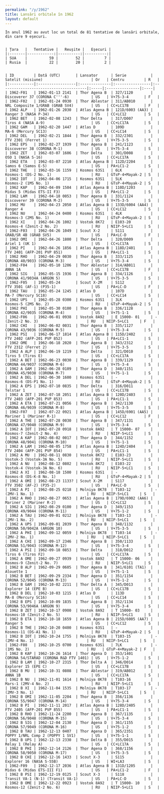 ```yaml
---
permalink: "/y/1962"
title: Lansări orbitale în 1962
layout: default
---
```


    În anul 1962 au avut loc un total de 81 tentative de lansări orbitale, din care 9 eșecuri.
    
    
    | Țara   |   Tentative |   Reușite |   Eșecuri |
    |:-------|------------:|----------:|----------:|
    | SUA    |          59 |        52 |         7 |
    | Rusia  |          22 |        20 |         2 |
    
    
    | ID         | Dată (UTC)       | Lansator      | Serie           | Satelit (misiune)                      | Or   | Centru         | R   |
    |:-----------|:-----------------|:--------------|:----------------|:---------------------------------------|:-----|:---------------|:----|
    | 1962-F01   | 1962-01-13 2141  | Thor Agena B  | 327/1120        | Discoverer 37 (CORONA C'''-6)          | US   | V+75-3-4       | F   |
    | 1962-F02   | 1962-01-24 0930  | Thor Ablestar | 311/AB010       | NRL Composite 1/GRAB (GRAB SV4)        | US   | CC+LC17B       | F   |
    | 1962 ALP   | 1962-01-26 2030  | Atlas Agena B | 121D/6003 (AA3) | Ranger 3 (NASA P-34)                   | US   | CC+LC12        | S   |
    | 1962 BET   | 1962-02-08 1243  | Thor Delta    | 317/D007        | Tiros 4 (NASA A-9)                     | US   | CC+LC17A       | S   |
    | 1962 GAM   | 1962-02-20 1447  | Atlas D       | 109D            | MA-6 (Mercury SC13)                    | US   | CC+LC14        | S   |
    | 1962 DEL   | 1962-02-21 1844  | Thor Agena B  | 332/2301        | FTV 2301 (Ferret 1)                    | US   | V+75-3-5       | S   |
    | 1962 EPS   | 1962-02-27 1939  | Thor Agena B  | 241/1123        | Discoverer 38 (CORONA M-1)             | US   | V+75-3-4       | S   |
    | 1962 ZET   | 1962-03-07 1606  | Thor Delta    | 301/D008        | OSO 1 (NASA S-16)                      | US   | CC+LC17A       | S   |
    | 1962 ETA   | 1962-03-07 2210  | Atlas Agena B | 112D/2204       | Samos 6 (Samos E-5)                    | US   | PA+LC1-2       | S   |
    | 1962 THE   | 1962-03-16 1159  | Kosmos 63S1   | 6LK             | Kosmos-1 (DS-2 No. 1)                  | RU   | GTsP-4+Mayak-2 | S   |
    | 1962 IOT   | 1962-04-06 1715  | Kosmos 63S1   | 5LK             | Kosmos-2 (1MS No. 1)                   | RU   | GTsP-4+Mayak-2 | S   |
    | 1962 KAP   | 1962-04-09 1504  | Atlas Agena B | 110D/1203       | Midas 5 (Midas ETS-II F3)              | US   | PA+LC1-2       | S   |
    | 1962 LAM   | 1962-04-18 0053  | Thor Agena B  | 331/1124        | Discoverer 39 (CORONA M-2)             | US   | V+75-3-5       | S   |
    | 1962 MU    | 1962-04-23 2050  | Atlas Agena B | 133D/6004 (AA4) | Ranger 4                               | US   | CC+LC12        | S   |
    | 1962 NU    | 1962-04-24 0400  | Kosmos 63S1   | 4LK             | Kosmos-3 (2MS No. 1)                   | RU   | GTsP-4+Mayak-2 | S   |
    | 1962 XI    | 1962-04-26 1002  | Vostok 8K72   | E103-20         | Kosmos-4 (Zenit-2 No. 2)               | RU   | NIIP-5+LC1     | S   |
    | 1962-F03   | 1962-04-26 1049  | Scout X-2     | S111            | GRAB/SR 4B (GRAB SV5)                  | US   | PA+LC-D        | F   |
    | 1962 OMI   | 1962-04-26 1800  | Thor Delta    | 320/D009        | Ariel 1 (UK 1)                         | US   | CC+LC17A       | S   |
    | 1962 PI    | 1962-04-26 1856  | Atlas Agena B | 118D/2401       | FTV 2401 (AFP-201 PVP 851)             | US   | PA+LC1-1       | S   |
    | 1962 RHO   | 1962-04-29 0030  | Thor Agena B  | 333/1125        | CORONA 40/9033 (CORONA M-3)            | US   | V+75-3-4       | S   |
    | 1962-F04   | 1962-05-10 1206  | Thor Ablestar | 314/AB011       | ANNA 1A                                | US   | CC+LC17B       | F   |
    | 1962 SIG   | 1962-05-15 1936  | Thor Agena B  | 334/1126        | CORONA 41/9034A (ARGON 5)              | US   | V+75-3-5       | S   |
    | 1962-F05   | 1962-05-24       | Scout X-2M    | S112            | FTV 3501 (AF-1) (P35-1)                | US   | PA+LC-D        | F   |
    | 1962 TAU   | 1962-05-24 1245  | Atlas D       | 107D            | MA-7 (Mercury SC18)                    | US   | CC+LC14        | S   |
    | 1962 UPS   | 1962-05-28 0300  | Kosmos 63S1   | 3LK             | Kosmos-5 (2MS No. 2)                   | RU   | GTsP-4+Mayak-2 | S   |
    | 1962 PHI   | 1962-05-30 0100  | Thor Agena B  | 336/1128        | CORONA 42/9035 (CORONA M-4)            | US   | V+75-1-1       | S   |
    | 1962-F06   | 1962-06-01 0938  | Vostok 8A92   | E 15000- 01     | - (Zenit-2 No. 3)                      | RU   | NIIP-5+LC1     | F   |
    | 1962 CHI   | 1962-06-02 0031  | Thor Agena B  | 335/1127        | CORONA 43/9036 (CORONA M-5)            | US   | V+75-3-4       | S   |
    | 1962 PSI   | 1962-06-17 1814  | Atlas Agena B | 115D/2402       | FTV 2402 (AFP-201 PVP 852)             | US   | PA+LC1-1       | S   |
    | 1962 OME   | 1962-06-18 2020  | Thor Agena B  | 343/2312        | FTV 2312 (Ferret 2)                    | US   | V+75-3-5       | S   |
    | 1962 A ALP | 1962-06-19 1219  | Thor Delta    | 321/D010        | Tiros 5 (Tiros E)                      | US   | CC+LC17A       | S   |
    | 1962 A BET | 1962-06-23 0030  | Thor Agena B  | 339/1129        | CORONA 44/9037 (CORONA M-6)            | US   | V+75-3-4       | S   |
    | 1962 A GAM | 1962-06-28 0109  | Thor Agena D  | 340/1151        | CORONA 45/9038 (CORONA M-7)            | US   | V+75-1-1       | S   |
    | 1962 A DEL | 1962-06-30 1600  | Kosmos 63S1   | -               | Kosmos-6 (DS-P1 No. 1)                 | RU   | GTsP-4+Mayak-2 | S   |
    | 1962 A EPS | 1962-07-10 0835  | Thor Delta    | 316/D011        | Telstar 1                              | US   | CC+LC17B       | S   |
    | 1962 A ZET | 1962-07-18 2051  | Atlas Agena B | 120D/2403       | FTV 2403 (AFP-201 PVP 853)             | US   | PA+LC1-1       | S   |
    | 1962 A ETA | 1962-07-21 0056  | Thor Agena B  | 342/1130        | CORONA 46/9039 (CORONA M-8)            | US   | V+75-3-5       | S   |
    | 1962-F07   | 1962-07-22 0921  | Atlas Agena B | 145D/6901 (AA5) | Mariner 1 (Mariner R-1)                | US   | CC+LC12        | F   |
    | 1962 A THE | 1962-07-28 0030  | Thor Agena B  | 347/1131        | CORONA 47/9040 (CORONA M-9)            | US   | V+75-3-4       | S   |
    | 1962 A IOT | 1962-07-28 0918  | Vostok 8A92   | T 15000- 07     | Kosmos-7 (Zenit-2 No. 4)               | RU   | NIIP-5+LC1     | S   |
    | 1962 A KAP | 1962-08-02 0017  | Thor Agena D  | 344/1152        | CORONA 48/9041 (CORONA M-10)           | US   | V+75-1-1       | S   |
    | 1962 A LAM | 1962-08-05 1758  | Atlas Agena B | 124D/2404       | FTV 2404 (AFP-201 PVP 854)             | US   | PA+LC1-1       | S   |
    | 1962 A MU  | 1962-08-11 0830  | Vostok 8K72   | E103-23         | Vostok-3 (Vostok-3A No. 5)             | RU   | NIIP-5+LC1     | S   |
    | 1962 A NU  | 1962-08-12 0802  | Vostok 8K72   | E103-22         | Vostok-4 (Vostok-3A No. 6)             | RU   | NIIP-5+LC1     | S   |
    | 1962 A XI  | 1962-08-18 1500  | Kosmos 63S1   | -               | Kosmos-8 (DS-K-8 No. 1)                | RU   | GTsP-4+Mayak-2 | S   |
    | 1962 A OMI | 1962-08-23 1133? | Scout X-2M    | S117            | FTV 3502 (AF-2) (P35-2)                | US   | PA+LC-D        | S   |
    | 1962 A PI  | 1962-08-25 0218  | Molniya 8K78  | T103-12         | - (2MV-1 No. 1)                        | RU   | NIIP-5+LC1     | S   |
    | 1962 A RHO | 1962-08-27 0653  | Atlas Agena B | 179D/6902 (AA6) | Mariner 2 (Mariner R-2)                | US   | CC+LC12        | S   |
    | 1962 A SIG | 1962-08-29 0100  | Thor Agena D  | 349/1153        | CORONA 49/9044 (CORONA M-11)           | US   | V+75-1-2       | S   |
    | 1962 A TAU | 1962-09-01 0212  | Molniya 8K78  | T103-13         | - (2MV-1 No. 2)                        | RU   | NIIP-5+LC1     | S   |
    | 1962 A UPS | 1962-09-01 2039  | Thor Agena B  | 348/1132        | CORONA 50/9042A (ARGON 10)             | US   | V+75-3-5       | S   |
    | 1962 A PHI | 1962-09-12 0059  | Molniya 8K78  | T103-14         | - (2MV-2 No. 1)                        | RU   | NIIP-5+LC1     | S   |
    | 1962 A CHI | 1962-09-17 2346  | Thor Agena B  | 350/1133        | CORONA 51/9043 (CORONA M-12)           | US   | V+75-3-4       | S   |
    | 1962 A PSI | 1962-09-18 0853  | Thor Delta    | 318/D012        | Tiros 6 (Tiros F2)                     | US   | CC+LC17A       | S   |
    | 1962 A OME | 1962-09-27 0939  | Vostok 8A92   | T 15000- 06     | Kosmos-9 (Zenit-2 No. 7)               | RU   | NIIP-5+LC1     | S   |
    | 1962 B ALP | 1962-09-29 0605  | Thor Agena B  | 341/6101 (TA1)  | Alouette 1                             | US   | V+75-1-1       | S   |
    | 1962 B BET | 1962-09-29 2334  | Thor Agena D  | 351/1154        | CORONA 52/9045 (CORONA M-13)           | US   | V+75-1-2       | S   |
    | 1962 B GAM | 1962-10-02 2211  | Thor Delta A  | 345/D013        | Explorer 14 (EPE B)                    | US   | CC+LC17B       | S   |
    | 1962 B DEL | 1962-10-03 1215  | Atlas D       | 113D            | MA-8 (Mercury SC16)                    | US   | CC+LC14        | S   |
    | 1962 B EPS | 1962-10-09 1835  | Thor Agena B  | 352/1134        | CORONA 53/9046A (ARGON 9)              | US   | V+75-3-4       | S   |
    | 1962 B ZET | 1962-10-17 0900  | Vostok 8A92   | T 15000- 03     | Kosmos-10 (Zenit-2 No. 5)              | RU   | NIIP-5+LC1     | S   |
    | 1962 B ETA | 1962-10-18 1659  | Atlas Agena B | 215D/6005 (AA7) | Ranger 5                               | US   | CC+LC12        | S   |
    | 1962 B THE | 1962-10-20 0400  | Kosmos 63S1   | -               | Kosmos-11 (DS-A1 No. 1)                | RU   | GTsP-4+Mayak-2 | S   |
    | 1962 B IOT | 1962-10-24 1755  | Molniya 8K78  | T103-15         | - (2MV-4 No. 1)                        | RU   | NIIP-5+LC1     | S   |
    | 1962-F08   | 1962-10-25 0700  | Kosmos 63S1   | 7LK             | - (1MS No. 2)                          | RU   | GTsP-4+Mayak-2 | F   |
    | 1962 B KAP | 1962-10-26 1614  | Thor Agena D  | 353/1401        | CORONA 54/STARAD (CORONA R&D FTV 1401) | US   | V+75-1-2       | S   |
    | 1962 B LAM | 1962-10-27 2315  | Thor Delta A  | 346/D014        | Explorer 15 (EPE C)                    | US   | CC+LC17B       | S   |
    | 1962 B MU  | 1962-10-31 0808  | Thor Ablestar | 319/AB012       | ANNA 1B                                | US   | CC+LC17A       | S   |
    | 1962 B NU  | 1962-11-01 1614  | Molniya 8K78  | T103-16         | Mars-1 (2MV-4 No. 2)                   | RU   | NIIP-5+LC1     | S   |
    | 1962 B XI  | 1962-11-04 1535  | Molniya 8K78  | T103-17         | - (2MV-3 No. 1)                        | RU   | NIIP-5+LC1     | S   |
    | 1962 B OMI | 1962-11-05 2204  | Thor Agena B  | 356/1136        | CORONA 55/9047 (CORONA M-14)           | US   | V+75-3-4       | S   |
    | 1962 B PI  | 1962-11-11 2017  | Atlas Agena B | 128D/2405       | FTV 2405 (AFP-201 PVP 855)             | US   | PA+LC1-1       | S   |
    | 1962 B RHO | 1962-11-24 2200  | Thor Agena B  | 367/1135        | CORONA 56/9048 (CORONA M-15)           | US   | V+75-3-4       | S   |
    | 1962 B SIG | 1962-12-04 2130  | Thor Agena D  | 361/1155        | CORONA 57/9049 (CORONA M-16)           | US   | V+75-1-2       | S   |
    | 1962 B TAU | 1962-12-13 0407  | Thor Agena D  | 365/2351        | POPPY 1/NRL Comp 2 (POPPY 1 SV1)       | US   | V+75-1-1       | S   |
    | 1962 B UPS | 1962-12-13 2330  | Thor Delta B  | 355/D015        | Relay 1 (Relay A)                      | US   | CC+LC17A       | S   |
    | 1962 B PHI | 1962-12-14 2126  | Thor Agena D  | 368/1156        | CORONA 58/9050 (CORONA M-17)           | US   | V+75-3-5       | S   |
    | 1962 B CHI | 1962-12-16 1433  | Scout X-3     | S115            | Explorer 16 (NASA S-55B)               | US   | WI+LA3         | S   |
    | 1962-F09   | 1962-12-17 2036  | Atlas Agena B | 131D/1205       | Midas 6 (Midas ETS-III F1)             | US   | PA+LC1-2       | F   |
    | 1962 B PSI | 1962-12-19 0125  | Scout X-3     | S118            | Transit VA-1 (N-1) (Transit VA-1)      | US   | PA+LC-D        | S   |
    | 1962 B OME | 1962-12-22 0923  | Vostok 8A92   | T 15000- 10     | Kosmos-12 (Zenit-2 No. 6)              | RU   | NIIP-5+LC1     | S   |

